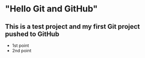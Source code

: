 # "Hello Git and GitHub" 

## This is a test project and my first Git project pushed to GitHub


+ 1st point
+ 2nd point